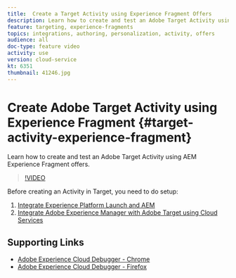 ```yaml
---
title:  Create a Target Activity using Experience Fragment Offers
description: Learn how to create and test an Adobe Target Activity using AEM Experience Fragment offers.
feature: targeting, experience-fragments
topics: integrations, authoring, personalization, activity, offers
audience: all
doc-type: feature video
activity: use
version: cloud-service
kt: 6351
thumbnail: 41246.jpg
---
```


# Create Adobe Target Activity using Experience Fragment {#target-activity-experience-fragment}

Learn how to create and test an Adobe Target Activity using AEM Experience Fragment offers.

>[!VIDEO](https://video.tv.adobe.com/v/41246?quality=12&learn=on)

Before creating an Activity in Target, you need to do setup:

1. [Integrate Experience Platform Launch and AEM](https://docs.adobe.com/content/help/en/experience-manager-learn/sites/integrations/experience-platform-launch/overview.html)
2. [Integrate Adobe Experience Manager with Adobe Target using Cloud Services](https://docs.adobe.com/content/help/en/experience-manager-learn/sites/integrations/target/setup-aem-target-cloud-service.html)

## Supporting Links

* [Adobe Experience Cloud Debugger - Chrome](https://chrome.google.com/webstore/detail/adobe-experience-cloud-de/ocdmogmohccmeicdhlhhgepeaijenapj) 
* [Adobe Experience Cloud Debugger - Firefox](https://addons.mozilla.org/en-US/firefox/addon/adobe-experience-platform-dbg/)